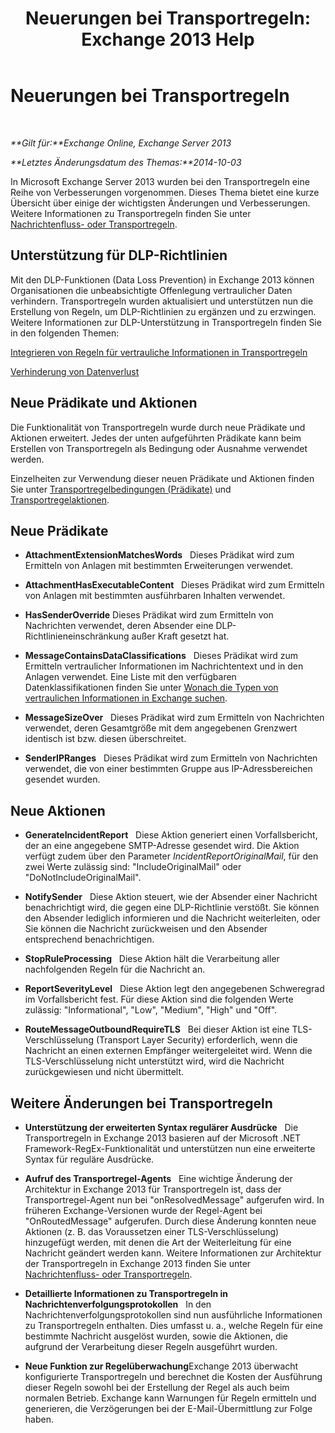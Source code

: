 ﻿---
title: 'Neuerungen bei Transportregeln: Exchange 2013 Help'
TOCTitle: Neuerungen bei Transportregeln
ms:assetid: 0c2fc0b5-3cd2-4d79-aa2b-0c7622ae15a8
ms:mtpsurl: https://technet.microsoft.com/de-de/library/JJ150483(v=EXCHG.150)
ms:contentKeyID: 50475002
ms.date: 04/24/2018
mtps_version: v=EXCHG.150
ms.translationtype: HT
---

# Neuerungen bei Transportregeln

 

_**Gilt für:**Exchange Online, Exchange Server 2013_

_**Letztes Änderungsdatum des Themas:**2014-10-03_

In Microsoft Exchange Server 2013 wurden bei den Transportregeln eine Reihe von Verbesserungen vorgenommen. Dieses Thema bietet eine kurze Übersicht über einige der wichtigsten Änderungen und Verbesserungen. Weitere Informationen zu Transportregeln finden Sie unter [Nachrichtenfluss- oder Transportregeln](mail-flow-rules-transport-rules-in-exchange-2013-exchange-2013-help.md).

## Unterstützung für DLP-Richtlinien

Mit den DLP-Funktionen (Data Loss Prevention) in Exchange 2013 können Organisationen die unbeabsichtigte Offenlegung vertraulicher Daten verhindern. Transportregeln wurden aktualisiert und unterstützen nun die Erstellung von Regeln, um DLP-Richtlinien zu ergänzen und zu erzwingen. Weitere Informationen zur DLP-Unterstützung in Transportregeln finden Sie in den folgenden Themen:

[Integrieren von Regeln für vertrauliche Informationen in Transportregeln](integrating-sensitive-information-rules-with-transport-rules-exchange-2013-help.md)

[Verhinderung von Datenverlust](technical-overview-of-dlp-data-loss-prevention-in-exchange.md)

## Neue Prädikate und Aktionen

Die Funktionalität von Transportregeln wurde durch neue Prädikate und Aktionen erweitert. Jedes der unten aufgeführten Prädikate kann beim Erstellen von Transportregeln als Bedingung oder Ausnahme verwendet werden.

Einzelheiten zur Verwendung dieser neuen Prädikate und Aktionen finden Sie unter [Transportregelbedingungen (Prädikate)](mail-flow-rule-conditions-and-exceptions-predicates-in-exchange-2013-exchange-2013-help.md) und [Transportregelaktionen](mail-flow-rule-actions-in-exchange-2013-exchange-2013-help.md).

## Neue Prädikate

  -  
    **AttachmentExtensionMatchesWords**   Dieses Prädikat wird zum Ermitteln von Anlagen mit bestimmten Erweiterungen verwendet.

  -  
    **AttachmentHasExecutableContent**   Dieses Prädikat wird zum Ermitteln von Anlagen mit bestimmten ausführbaren Inhalten verwendet.

  -  
    **HasSenderOverride** Dieses Prädikat wird zum Ermitteln von Nachrichten verwendet, deren Absender eine DLP-Richtlinieneinschränkung außer Kraft gesetzt hat.

  -  
    **MessageContainsDataClassifications**   Dieses Prädikat wird zum Ermitteln vertraulicher Informationen im Nachrichtentext und in den Anlagen verwendet. Eine Liste mit den verfügbaren Datenklassifikationen finden Sie unter [Wonach die Typen von vertraulichen Informationen in Exchange suchen](what-the-sensitive-information-types-in-exchange-look-for-exchange-online-help.md).

  -  
    **MessageSizeOver**   Dieses Prädikat wird zum Ermitteln von Nachrichten verwendet, deren Gesamtgröße mit dem angegebenen Grenzwert identisch ist bzw. diesen überschreitet.

  -  
    **SenderIPRanges**   Dieses Prädikat wird zum Ermitteln von Nachrichten verwendet, die von einer bestimmten Gruppe aus IP-Adressbereichen gesendet wurden.

## Neue Aktionen

  -  
    **GenerateIncidentReport**   Diese Aktion generiert einen Vorfallsbericht, der an eine angegebene SMTP-Adresse gesendet wird. Die Aktion verfügt zudem über den Parameter *IncidentReportOriginalMail*, für den zwei Werte zulässig sind: "IncludeOriginalMail" oder "DoNotIncludeOriginalMail".

  -  
    **NotifySender**   Diese Aktion steuert, wie der Absender einer Nachricht benachrichtigt wird, die gegen eine DLP-Richtlinie verstößt. Sie können den Absender lediglich informieren und die Nachricht weiterleiten, oder Sie können die Nachricht zurückweisen und den Absender entsprechend benachrichtigen.

  -  
    **StopRuleProcessing**   Diese Aktion hält die Verarbeitung aller nachfolgenden Regeln für die Nachricht an.

  -  
    **ReportSeverityLevel**   Diese Aktion legt den angegebenen Schweregrad im Vorfallsbericht fest. Für diese Aktion sind die folgenden Werte zulässig: "Informational", "Low", "Medium", "High" und "Off".

  -  
    **RouteMessageOutboundRequireTLS**   Bei dieser Aktion ist eine TLS-Verschlüsselung (Transport Layer Security) erforderlich, wenn die Nachricht an einen externen Empfänger weitergeleitet wird. Wenn die TLS-Verschlüsselung nicht unterstützt wird, wird die Nachricht zurückgewiesen und nicht übermittelt.

## Weitere Änderungen bei Transportregeln

  - **Unterstützung der erweiterten Syntax regulärer Ausdrücke**   Die Transportregeln in Exchange 2013 basieren auf der Microsoft .NET Framework-RegEx-Funktionalität und unterstützen nun eine erweiterte Syntax für reguläre Ausdrücke.

  - **Aufruf des Transportregel-Agents**   Eine wichtige Änderung der Architektur in Exchange 2013 für Transportregeln ist, dass der Transportregel-Agent nun bei "onResolvedMessage" aufgerufen wird. In früheren Exchange-Versionen wurde der Regel-Agent bei "OnRoutedMessage" aufgerufen. Durch diese Änderung konnten neue Aktionen (z. B. das Voraussetzen einer TLS-Verschlüsselung) hinzugefügt werden, mit denen die Art der Weiterleitung für eine Nachricht geändert werden kann. Weitere Informationen zur Architektur der Transportregeln in Exchange 2013 finden Sie unter [Nachrichtenfluss- oder Transportregeln](mail-flow-rules-transport-rules-in-exchange-2013-exchange-2013-help.md).

  - **Detaillierte Informationen zu Transportregeln in Nachrichtenverfolgungsprotokollen**   In den Nachrichtenverfolgungsprotokollen sind nun ausführliche Informationen zu Transportregeln enthalten. Dies umfasst u. a., welche Regeln für eine bestimmte Nachricht ausgelöst wurden, sowie die Aktionen, die aufgrund der Verarbeitung dieser Regeln ausgeführt wurden.

  - **Neue Funktion zur Regelüberwachung**Exchange 2013 überwacht konfigurierte Transportregeln und berechnet die Kosten der Ausführung dieser Regeln sowohl bei der Erstellung der Regel als auch beim normalen Betrieb. Exchange kann Warnungen für Regeln ermitteln und generieren, die Verzögerungen bei der E-Mail-Übermittlung zur Folge haben.

